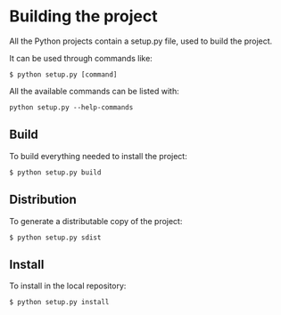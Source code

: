 # Building the project

All the Python projects contain a setup.py file, used to build the project.

It can be used through commands like:

```
$ python setup.py [command]
```

All the available commands can be listed with:

```
python setup.py --help-commands
```

## Build

To build everything needed to install the project:

```
$ python setup.py build
```

## Distribution

To generate a distributable copy of the project:

```
$ python setup.py sdist
```

## Install

To install in the local repository:

```
$ python setup.py install
```
